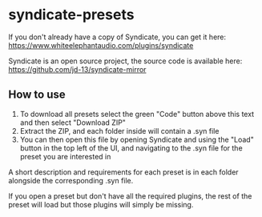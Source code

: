 # syndicate-presets

If you don't already have a copy of Syndicate, you can get it here: https://www.whiteelephantaudio.com/plugins/syndicate

Syndicate is an open source project, the source code is available here: https://github.com/jd-13/syndicate-mirror

## How to use
1. To download all presets select the green "Code" button above this text and then select "Download ZIP"
2. Extract the ZIP, and each folder inside will contain a .syn file
3. You can then open this file by opening Syndicate and using the "Load" button in the top left of the UI, and navigating to the .syn file for the preset you are interested in

A short description and requirements for each preset is in each folder alongside the corresponding .syn file.

If you open a preset but don't have all the required plugins, the rest of the preset will load but those plugins will simply be missing.
